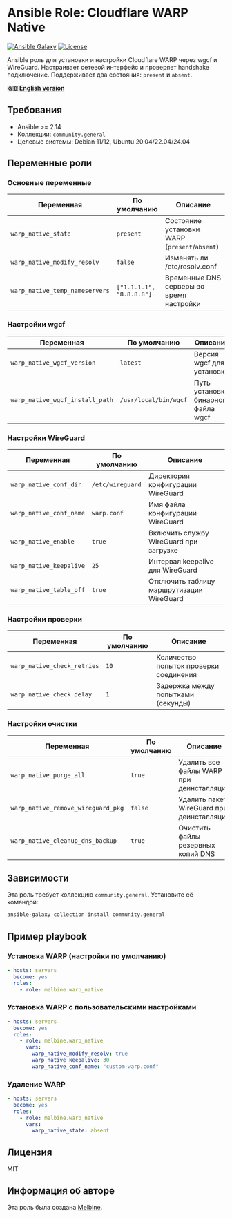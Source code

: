 # Ansible Role: Cloudflare WARP Native

[![Ansible Galaxy](https://img.shields.io/badge/ansible--galaxy-melbine.warp__native-blue.svg)](https://galaxy.ansible.com/melbine/warp_native)
[![License](https://img.shields.io/badge/license-MIT-brightgreen.svg)](LICENSE)

Ansible роль для установки и настройки Cloudflare WARP через wgcf и WireGuard. Настраивает сетевой интерфейс и проверяет handshake подключение. Поддерживает два состояния: `present` и `absent`.

**🇬🇧 [English version](README.md)**

## Требования

- Ansible >= 2.14
- Коллекции: `community.general`
- Целевые системы: Debian 11/12, Ubuntu 20.04/22.04/24.04

## Переменные роли

### Основные переменные

| Переменная | По умолчанию | Описание |
|------------|--------------|----------|
| `warp_native_state` | `present` | Состояние установки WARP (`present`/`absent`) |
| `warp_native_modify_resolv` | `false` | Изменять ли /etc/resolv.conf |
| `warp_native_temp_nameservers` | `["1.1.1.1", "8.8.8.8"]` | Временные DNS серверы во время настройки |

### Настройки wgcf

| Переменная | По умолчанию | Описание |
|------------|--------------|----------|
| `warp_native_wgcf_version` | `latest` | Версия wgcf для установки |
| `warp_native_wgcf_install_path` | `/usr/local/bin/wgcf` | Путь установки бинарного файла wgcf |

### Настройки WireGuard

| Переменная | По умолчанию | Описание |
|------------|--------------|----------|
| `warp_native_conf_dir` | `/etc/wireguard` | Директория конфигурации WireGuard |
| `warp_native_conf_name` | `warp.conf` | Имя файла конфигурации WireGuard |
| `warp_native_enable` | `true` | Включить службу WireGuard при загрузке |
| `warp_native_keepalive` | `25` | Интервал keepalive для WireGuard |
| `warp_native_table_off` | `true` | Отключить таблицу маршрутизации WireGuard |

### Настройки проверки

| Переменная | По умолчанию | Описание |
|------------|--------------|----------|
| `warp_native_check_retries` | `10` | Количество попыток проверки соединения |
| `warp_native_check_delay` | `1` | Задержка между попытками (секунды) |

### Настройки очистки

| Переменная | По умолчанию | Описание |
|------------|--------------|----------|
| `warp_native_purge_all` | `true` | Удалить все файлы WARP при деинсталляции |
| `warp_native_remove_wireguard_pkg` | `false` | Удалить пакет WireGuard при деинсталляции |
| `warp_native_cleanup_dns_backup` | `true` | Очистить файлы резервных копий DNS |

## Зависимости

Эта роль требует коллекцию `community.general`. Установите её командой:

```bash
ansible-galaxy collection install community.general
```

## Пример playbook

### Установка WARP (настройки по умолчанию)

```yaml
- hosts: servers
  become: yes
  roles:
    - role: melbine.warp_native
```

### Установка WARP с пользовательскими настройками

```yaml
- hosts: servers
  become: yes
  roles:
    - role: melbine.warp_native
      vars:
        warp_native_modify_resolv: true
        warp_native_keepalive: 30
        warp_native_conf_name: "custom-warp.conf"
```

### Удаление WARP

```yaml
- hosts: servers
  become: yes
  roles:
    - role: melbine.warp_native
      vars:
        warp_native_state: absent
```

## Лицензия

MIT

## Информация об авторе

Эта роль была создана [Melbine](https://github.com/themelbine). 